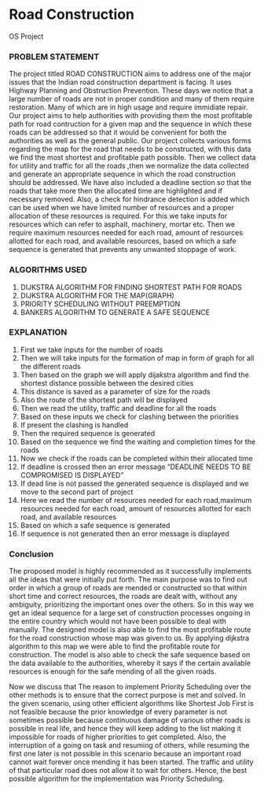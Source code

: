 # Road Construction
 OS Project

### PROBLEM STATEMENT
 The project titled ROAD CONSTRUCTION aims to address one of the major issues that the Indian road construction department is facing. It uses Highway Planning and Obstruction Prevention. These days we notice that a large number of roads are not in proper condition and many of them require restoration. Many of which are in high usage and require immidiate repair. Our project aims to help authorities with providing them the most profitable path for road contruction for a given map and the sequence in which these roads can be addressed so that it would be convenient for both the authorities as well as the general public. Our project collects various forms regarding the map for the road that needs to be constructed, with this data we find the most shortest and profitable path possible. Then we collect data for utility and traffic for all the roads ,then we normalize the data collected and generate an appropriate sequence in which the road construction should be addressed. We have also included a deadline section so that the roads that take more then the allocated time are highlighted and if necessary removed. Also, a check for hindrance detection is added which can be used when we have limited number of resources and a proper allocation of these resources is required. For this we take inputs for resources which can refer to asphalt, machinery, mortar etc. Then we require maximum resources needed for each road, amount of resources allotted for each road, and available resources, based on which a safe sequence is generated that prevents any unwanted stoppage of work.

 ### ALGORITHMS USED
1) DIJKSTRA ALGORITHM FOR FINDING SHORTEST PATH FOR ROADS
2) DIJKSTRA ALGORITHM FOR THE MAP(GRAPH)
3) PRIORITY SCHEDULING WITHOUT PREEMPTION
4) BANKERS ALGORITHM TO GENERATE A SAFE SEQUENCE

 ### EXPLANATION

1) First we take inputs for the number of roads
2) Then we will take inputs for the formation of map in form of graph for all the different
roads
3) Then based on the graph we will apply dijakstra algorithm and find the shortest distance
possible between the desired cities
4) This distance is saved as a parameter of size for the roads
5) Also the route of the shortest path will be displayed
6) Then we read the utility, traffic and deadline for all the roads
7) Based on these inputs we check for clashing between the priorities
8) If present the clashing is handled
9) Then the required sequence is generated
10) Based on the sequence we find the waiting and completion times for the roads
11) Now we check if the roads can be completed within their allocated time
12) If deadline is crossed then an error message “DEADLINE NEEDS TO BE
COMPROMISED IS DISPLAYED”
13) If dead line is not passed the generated sequence is displayed and we move to the second
part of project
14) Here we read the number of resources needed for each road,maximum resources needed
for each road, amount of resources allotted for each road, and available resources
15) Based on which a safe sequence is generated
16) If sequence is not generated then an error message is displayed


### Conclusion

The proposed model is highly recommended as it successfully implements all the ideas that
were initially put forth. The main purpose was to find out order in which a group of roads are
mended or constructed so that within short time and correct resources, the roads are dealt
with, without any ambiguity, prioritizing the important ones over the others. So in this way
we get an ideal sequence for a large set of construction processes ongoing in the entire
country which would not have been possible to deal with manually. The designed model is
also able to find the most profitable route for the road construction whose map was given to
us. By applying dijkstra algorithm to this map we were able to find the profitable route for
construction. The model is also able to check the safe sequence based on the data available
to the authorities, whereby it says if the certain available resources is enough for the safe
mending of all the given roads.


Now we discuss that The reason to implement Priority Scheduling over the other methods is
to ensure that the correct purpose is met and solved. In the given scenario, using other
efficient algorithms like Shortest Job First is not feasible because the prior knowledge of
every parameter is not sometimes possible because continuous damage of various other roads
is possible in real life, and hence they will keep adding to the list making it impossible for
roads of higher priorities to get completed. Also, the interruption of a going on task and
resuming of others, while resuming the first one later is not possible in this scenario because
an important road cannot wait forever once mending it has been started. The traffic and utility
of that particular road does not allow it to wait for others. Hence, the best possible algorithm
for the implementation was Priority Scheduling.

